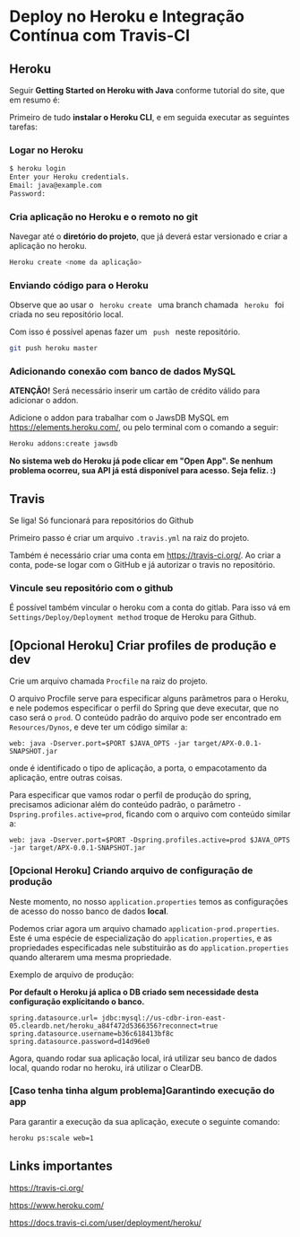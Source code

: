 # Deploy no Heroku e Integração Contínua com Travis-CI


## Heroku

Seguir <b>Getting Started on Heroku with Java</b> conforme tutorial do site, que em resumo é:

Primeiro de tudo <b>instalar o Heroku CLI</b>, e em seguida executar as seguintes tarefas:

### Logar no Heroku

```bash 
$ heroku login
Enter your Heroku credentials.
Email: java@example.com
Password:
```

### Cria aplicação no Heroku e o remoto no git
Navegar até o <b>diretório do projeto</b>, que já deverá estar versionado e criar a aplicação no heroku.

```bash
Heroku create <nome da aplicação>
```

### Enviando código para o Heroku

Observe que ao usar o <code> heroku create </code> uma branch chamada <code> heroku </code> foi criada no seu repositório local.

Com isso é possível apenas fazer um  <code> push </code> neste repositório.

```bash
git push heroku master
```

### Adicionando conexão com banco de dados MySQL

<b>ATENÇÃO!</b> Será necessário inserir um cartão de crédito válido para adicionar o addon.

Adicione o addon para trabalhar com o JawsDB MySQL em <link>https://elements.heroku.com/</link>, ou pelo terminal com o 
comando a seguir:

```bash
Heroku addons:create jawsdb
```

<b> No sistema web do Heroku já pode clicar em "Open App". Se nenhum problema ocorreu, sua API já está disponível para acesso. Seja feliz. :) </b>

## Travis

Se liga! Só funcionará para repositórios do Github

Primeiro passo é criar um arquivo <code>.travis.yml</code> na raiz do projeto.

Também é necessário criar uma conta em <link>https://travis-ci.org/</link>. Ao criar a conta, pode-se logar com o GitHub e já autorizar o travis no repositório.

### Vincule seu repositório com o github

É possível também vincular o heroku com a conta do gitlab. Para isso vá em <code>Settings/Deploy/Deployment method</code> troque de Heroku para Github.

## [Opcional Heroku] Criar profiles de produção e dev

Crie um arquivo chamada <code>Procfile</code> na raiz do projeto.

O arquivo Procfile serve para especificar alguns parâmetros para o Heroku, e nele podemos especificar o perfil do Spring 
que deve executar, que no caso será o <code>prod</code>. O conteúdo padrão do arquivo pode ser encontrado em 
<code> Resources/Dynos</code>, e deve ter um código similar a:

```
web: java -Dserver.port=$PORT $JAVA_OPTS -jar target/APX-0.0.1-SNAPSHOT.jar
```
onde é identificado o tipo de aplicação, a porta, o empacotamento da aplicação, entre outras coisas.

Para especificar que vamos rodar o perfil de produção do spring, precisamos adicionar além do conteúdo padrão, o parâmetro
<code>-Dspring.profiles.active=prod</code>, ficando com o arquivo com conteúdo similar a: 

```
web: java -Dserver.port=$PORT -Dspring.profiles.active=prod $JAVA_OPTS -jar target/APX-0.0.1-SNAPSHOT.jar
```

### [Opcional Heroku] Criando arquivo de configuração de produção

Neste momento, no nosso <code>application.properties</code> temos as configurações de acesso do nosso banco de dados <b>local</b>.

Podemos criar agora um arquivo chamado <code>application-prod.properties</code>. Este é uma espécie de especialização
do <code>application.properties</code>, e as propriedades especificadas nele substituirão as do 
<code>application.properties</code> quando alterarem uma mesma propriedade.

Exemplo de arquivo de produção:

<b> Por default o Heroku já aplica o DB criado sem necessidade desta configuração explícitando o banco. </b>

```
spring.datasource.url= jdbc:mysql://us-cdbr-iron-east-05.cleardb.net/heroku_a84f472d5366356?reconnect=true
spring.datasource.username=b36c618413bf8c
spring.datasource.password=d14d96e0
```

Agora, quando rodar sua aplicação local, irá utilizar seu banco de dados local, quando rodar no heroku, 
irá utilizar o ClearDB.

### [Caso tenha tinha algum problema]Garantindo execução do app
Para garantir a execução da sua aplicação, execute o seguinte comando:

```bash
heroku ps:scale web=1
```

## Links importantes

https://travis-ci.org/

https://www.heroku.com/

https://docs.travis-ci.com/user/deployment/heroku/




